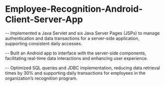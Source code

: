 # Employee-Recognition-Android-Client-Server-App

-- Implemented a Java Servlet and six Java Server Pages (JSPs) to manage authentication and data transactions for a server-side application, supporting consistent daily accesses.

-- Built an Android app to interface with the server-side components, facilitating real-time data interactions and enhancing user experience.

-- Optimized SQL queries and JDBC implementation, reducing data retrieval times by 30% and supporting daily transactions for employees in the organization’s recognition program.
